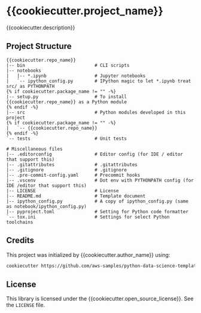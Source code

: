 # {{cookiecutter.project_name}}

{{cookiecutter.description}}

## Project Structure

```text
{{cookiecutter.repo_name}}
|-- bin                          # CLI scripts
|-- notebooks
|   |-- *.ipynb                  # Jupyter notebooks
|   `-- ipython_config.py        # IPython magic to let *.ipynb treat src/ as PYTHONPATH
{% if cookiecutter.package_name != "" -%}
|-- setup.py                     # To install {{cookiecutter.repo_name}} as a Python module
{% endif -%}
|-- src                          # Python modules developed in this project
{% if cookiecutter.package_name != "" -%}
|   `-- {{cookiecutter.repo_name}}
{% endif -%}
`-- tests                        # Unit tests

# Miscellaneous files
|-- .editorconfig                # Editor config (for IDE / editor that support this)
|-- .gitattributes               # .gitattributes
|-- .gitignore                   # .gitignore
|-- .pre-commit-config.yaml      # Precommit hooks
|-- .vscenv                      # Dot env with PYTHONPATH config (for IDE /editor that support this)
|-- LICENSE                      # License
|-- README.md                    # Template document
|-- ipython_config.py            # A copy of ipython_config.py (same as notebook/ipython_config.py)
|-- pyproject.toml               # Setting for Python code formatter
`-- tox.ini                      # Settings for select Python toolchains
```

## Credits

This project was initialized by {{cookiecutter.author_name}} using:

```bash
cookiecutter https://github.com/aws-samples/python-data-science-template
```

## License

This library is licensed under the {{cookiecutter.open_source_license}}. See the
`LICENSE` file.
